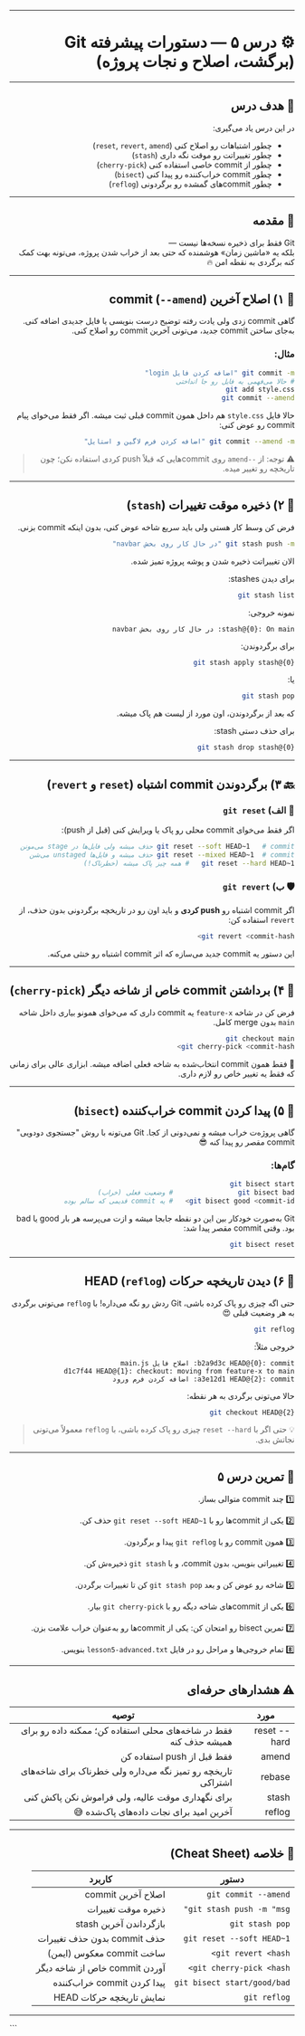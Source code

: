 
---

<div dir="rtl" align="right">

# ⚙️ درس ۵ — دستورات پیشرفته Git (برگشت، اصلاح و نجات پروژه)

---

## 🎯 هدف درس
در این درس یاد می‌گیری:
- چطور اشتباهات رو اصلاح کنی (`reset`, `revert`, `amend`)  
- چطور تغییراتت رو موقت نگه داری (`stash`)  
- چطور از commit خاصی استفاده کنی (`cherry-pick`)  
- چطور commit خراب‌کننده رو پیدا کنی (`bisect`)  
- چطور commit‌های گمشده رو برگردونی (`reflog`)  

---

## 🧠 مقدمه
Git فقط برای ذخیره نسخه‌ها نیست —  
بلکه یه «ماشین زمان» هوشمنده که حتی بعد از خراب شدن پروژه، می‌تونه بهت کمک کنه برگردی به نقطه امن 🔥  

---

## 🧩 ۱) اصلاح آخرین commit (`--amend`)
گاهی commit زدی ولی یادت رفته توضیح درست بنویسی یا فایل جدیدی اضافه کنی.  
به‌جای ساختن commit جدید، می‌تونی آخرین commit رو اصلاح کنی.

### مثال:
```bash
git commit -m "اضافه کردن فایل login"
# حالا می‌فهمی یه فایل رو جا انداختی
git add style.css
git commit --amend
````

حالا فایل `style.css` هم داخل همون commit قبلی ثبت میشه.
اگر فقط می‌خوای پیام commit رو عوض کنی:

```bash
git commit --amend -m "اضافه کردن فرم لاگین و استایل"
```

> ⚠️ توجه: از `--amend` روی commit‌هایی که قبلاً push کردی استفاده نکن؛ چون تاریخچه رو تغییر میده.

---

## 💾 ۲) ذخیره موقت تغییرات (`stash`)

فرض کن وسط کار هستی ولی باید سریع شاخه عوض کنی، بدون اینکه commit بزنی.

```bash
git stash push -m "در حال کار روی بخش navbar"
```

الان تغییراتت ذخیره شدن و پوشه پروژه تمیز شده.

برای دیدن stashes:

```bash
git stash list
```

نمونه خروجی:

```
stash@{0}: On main: در حال کار روی بخش navbar
```

برای برگردوندن:

```bash
git stash apply stash@{0}
```

یا:

```bash
git stash pop
```

که بعد از برگردوندن، اون مورد از لیست هم پاک میشه.

برای حذف دستی stash:

```bash
git stash drop stash@{0}
```

---

## 🔙 ۳) برگردوندن commit اشتباه (`reset` و `revert`)

### 🧱 الف) `git reset`

اگر فقط می‌خوای commit محلی رو پاک یا ویرایش کنی (قبل از push):

```bash
git reset --soft HEAD~1   # commit حذف میشه ولی فایل‌ها در stage می‌مونن
git reset --mixed HEAD~1  # commit حذف میشه و فایل‌ها unstaged می‌شن
git reset --hard HEAD~1   # همه چیز پاک میشه (خطرناک!)
```

### 🛡️ ب) `git revert`

اگر commit اشتباه رو **push کردی** و باید اون رو در تاریخچه برگردونی بدون حذف،
از `revert` استفاده کن:

```bash
git revert <commit-hash>
```

این دستور یه commit جدید می‌سازه که اثر commit اشتباه رو خنثی می‌کنه.

---

## 🍒 ۴) برداشتن commit خاص از شاخه دیگر (`cherry-pick`)

فرض کن در شاخه `feature-x` یه commit داری که می‌خوای همونو بیاری داخل شاخه `main` بدون merge کامل.

```bash
git checkout main
git cherry-pick <commit-hash>
```

📘 فقط همون commit انتخاب‌شده به شاخه فعلی اضافه میشه.
ابزاری عالی برای زمانی که فقط یه تغییر خاص رو لازم داری.

---

## 🧮 ۵) پیدا کردن commit خراب‌کننده (`bisect`)

گاهی پروژه‌ت خراب میشه و نمی‌دونی از کجا.
Git می‌تونه با روش "جستجوی دودویی" commit مقصر رو پیدا کنه 😎

### گام‌ها:

```bash
git bisect start
git bisect bad                # وضعیت فعلی (خراب)
git bisect good <commit-id>   # یه commit قدیمی که سالم بوده
```

Git به‌صورت خودکار بین این دو نقطه جابجا میشه و ازت می‌پرسه هر بار good یا bad بود.
وقتی commit مقصر پیدا شد:

```bash
git bisect reset
```

---

## 🧩 ۶) دیدن تاریخچه حرکات HEAD (`reflog`)

حتی اگه چیزی رو پاک کرده باشی، Git ردش رو نگه می‌داره!
با `reflog` می‌تونی برگردی به هر وضعیت قبلی 😍

```bash
git reflog
```

خروجی مثلاً:

```
b2a9d3c HEAD@{0}: commit: اصلاح فایل main.js
d1c7f44 HEAD@{1}: checkout: moving from feature-x to main
a3e12d1 HEAD@{2}: commit: اضافه کردن فرم ورود
```

حالا می‌تونی برگردی به هر نقطه:

```bash
git checkout HEAD@{2}
```

> 💡 حتی اگر با `reset --hard` چیزی رو پاک کرده باشی، با `reflog` معمولاً می‌تونی نجاتش بدی.

---

## 🧪 تمرین درس ۵

1️⃣ چند commit متوالی بساز.

2️⃣ یکی از commit‌ها رو با `git reset --soft HEAD~1` حذف کن.

3️⃣ همون commit رو با `git reflog` پیدا و برگردون.

4️⃣ تغییراتی بنویس، بدون commit، و با `git stash` ذخیره‌ش کن.

5️⃣ شاخه رو عوض کن و بعد `git stash pop` کن تا تغییرات برگردن.

6️⃣ یکی از commit‌های شاخه دیگه رو با `git cherry-pick` بیار.

7️⃣ تمرین bisect رو امتحان کن: یکی از commit‌ها رو به‌عنوان خراب علامت بزن.

8️⃣ تمام خروجی‌ها و مراحل رو در فایل `lesson5-advanced.txt` بنویس.

---

## ⚠️ هشدارهای حرفه‌ای

| مورد         | توصیه                                                             |
| ------------ | ----------------------------------------------------------------- |
| reset --hard | فقط در شاخه‌های محلی استفاده کن؛ ممکنه داده رو برای همیشه حذف کنه |
| amend        | فقط قبل از push استفاده کن                                        |
| rebase       | تاریخچه رو تمیز نگه می‌داره ولی خطرناک برای شاخه‌های اشتراکی      |
| stash        | برای نگهداری موقت عالیه، ولی فراموش نکن پاکش کنی                  |
| reflog       | آخرین امید برای نجات داده‌های پاک‌شده 😅                          |

---

## 🧾 خلاصه (Cheat Sheet)

| دستور                       | کاربرد                        |
| --------------------------- | ----------------------------- |
| `git commit --amend`        | اصلاح آخرین commit            |
| `git stash push -m "msg"`   | ذخیره موقت تغییرات            |
| `git stash pop`             | بازگرداندن آخرین stash        |
| `git reset --soft HEAD~1`   | حذف commit بدون حذف تغییرات   |
| `git revert <hash>`         | ساخت commit معکوس (ایمن)      |
| `git cherry-pick <hash>`    | آوردن commit خاص از شاخه دیگر |
| `git bisect start/good/bad` | پیدا کردن commit خراب‌کننده   |
| `git reflog`                | نمایش تاریخچه حرکات HEAD      |

---

</div>
```